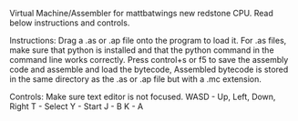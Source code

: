 Virtual Machine/Assembler for mattbatwings new redstone CPU. Read below instructions and controls.

Instructions:
Drag a .as or .ap file onto the program to load it.
For .as files, make sure that python is installed and that the python command in the command line works correctly.
Press control+s or f5 to save the assembly code and assemble and load the bytecode,
Assembled bytecode is stored in the same directory as the .as or .ap file but with a .mc extension.

Controls:
Make sure text editor is not focused.
WASD - Up, Left, Down, Right
T - Select
Y - Start
J - B
K - A
